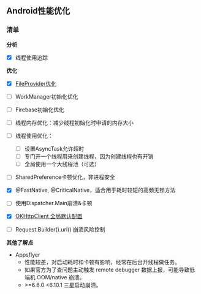 ## Android性能优化

### 清单

**分析**

* [x] 线程使用追踪

**优化**

* [x] [FileProvider优化](./README_FileProvider.md)
* [ ] WorkManager初始化优化
* [ ] Firebase初始化优化
* [ ] 线程内存优化：减少线程初始化时申请的内存大小
* [ ] 线程使用优化：
  * [ ] 设置AsyncTask允许超时
  * [ ] 专门开一个线程用来创建线程，因为创建线程也有开销
  * [ ] 全局使用一个大线程池（可选）
* [ ] SharedPreference卡顿优化，非进程安全
* [x] @FastNative, @CriticalNative，适合用于耗时较短的高频无锁方法
* [ ] 使用Dispatcher.Main崩溃&卡顿
* [x] [OKHttpClient 全局默认配置](./README_Optimize_OKHttp.md)

* [ ] Request.Builder().url() 崩溃风险控制

**其他了解点**

* Appsflyer
  * 性能较差，对启动耗时和卡顿有影响，经常在后台开线程做任务。
  * 如果官方为了查问题主动触发 remote debugger 数据上报，可能导致低端机 OOM/native 崩溃。
  * \>=6.6.0 <6.10.1 三星启动崩溃。

